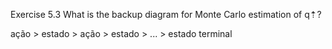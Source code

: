 Exercise 5.3 What is the backup diagram for Monte Carlo estimation of q⇡?

ação > estado > ação > estado > ... > estado terminal
 